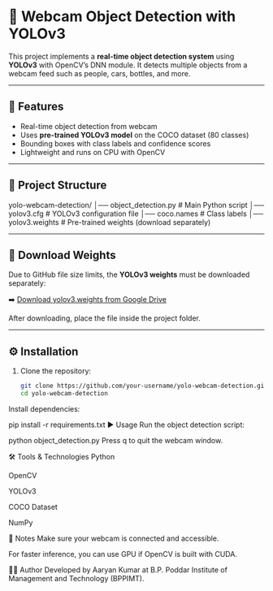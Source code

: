 # 🎥 Webcam Object Detection with YOLOv3

This project implements a **real-time object detection system** using **YOLOv3** with OpenCV’s DNN module. It detects multiple objects from a webcam feed such as people, cars, bottles, and more.

---

## 🚀 Features
- Real-time object detection from webcam  
- Uses **pre-trained YOLOv3 model** on the COCO dataset (80 classes)  
- Bounding boxes with class labels and confidence scores  
- Lightweight and runs on CPU with OpenCV  

---

## 📂 Project Structure
yolo-webcam-detection/
│── object_detection.py # Main Python script
│── yolov3.cfg # YOLOv3 configuration file
│── coco.names # Class labels
│── yolov3.weights # Pre-trained weights (download separately)


---

## 🔽 Download Weights
Due to GitHub file size limits, the **YOLOv3 weights** must be downloaded separately:  

➡️ [Download yolov3.weights from Google Drive](https://drive.google.com/file/d/1t6yT_IgiK9iCl9vMcyYulBLW8cbWTsaL/view?usp=drive_link)  

After downloading, place the file inside the project folder.

---

## ⚙️ Installation

1. Clone the repository:
   ```bash
   git clone https://github.com/your-username/yolo-webcam-detection.git
   cd yolo-webcam-detection
Install dependencies:


pip install -r requirements.txt
▶️ Usage
Run the object detection script:


python object_detection.py
Press q to quit the webcam window.

🛠️ Tools & Technologies
Python

OpenCV

YOLOv3

COCO Dataset

NumPy

📌 Notes
Make sure your webcam is connected and accessible.

For faster inference, you can use GPU if OpenCV is built with CUDA.

👨‍💻 Author
Developed by Aaryan Kumar at B.P. Poddar Institute of Management and Technology (BPPIMT).


